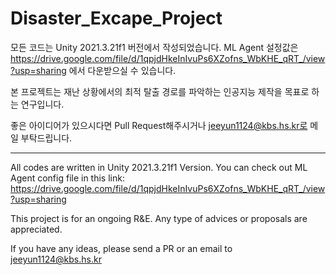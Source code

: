 # Disaster_Excape_Project

모든 코드는 Unity 2021.3.21f1 버전에서 작성되었습니다. 
ML Agent 설정값은 https://drive.google.com/file/d/1qpjdHkeInIvuPs6XZofns_WbKHE_qRT_/view?usp=sharing 에서 다운받으실 수 있습니다.

본 프로젝트는 재난 상황에서의 최적 탈출 경로를 파악하는 인공지능 제작을 목표로 하는 연구입니다.

좋은 아이디어가 있으시다면 Pull Request해주시거나 jeeyun1124@kbs.hs.kr로 메일 부탁드립니다.

-----------------------------------------------------------------------------------------------------
All codes are written in Unity 2021.3.21f1 Version. 
You can check out ML Agent config file in this link: https://drive.google.com/file/d/1qpjdHkeInIvuPs6XZofns_WbKHE_qRT_/view?usp=sharing 

This project is for an ongoing R&E. Any type of advices or proposals are appreciated. 

If you have any ideas, please send a PR or an email to jeeyun1124@kbs.hs.kr
